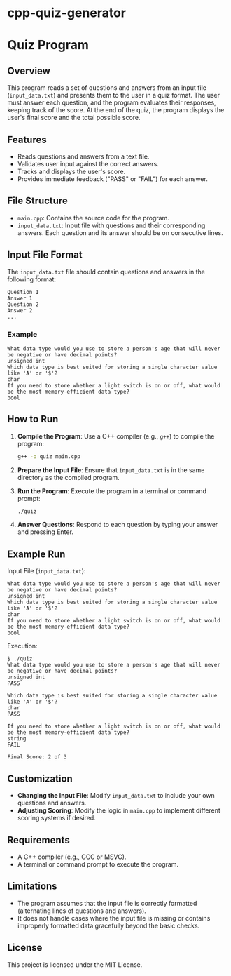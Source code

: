 # cpp-quiz-generator
# Quiz Program

## Overview
This program reads a set of questions and answers from an input file (`input_data.txt`) and presents them to the user in a quiz format. The user must answer each question, and the program evaluates their responses, keeping track of the score. At the end of the quiz, the program displays the user's final score and the total possible score.

## Features
- Reads questions and answers from a text file.
- Validates user input against the correct answers.
- Tracks and displays the user's score.
- Provides immediate feedback ("PASS" or "FAIL") for each answer.

## File Structure
- `main.cpp`: Contains the source code for the program.
- `input_data.txt`: Input file with questions and their corresponding answers. Each question and its answer should be on consecutive lines.

## Input File Format
The `input_data.txt` file should contain questions and answers in the following format:
```
Question 1
Answer 1
Question 2
Answer 2
...
```

### Example
```
What data type would you use to store a person's age that will never be negative or have decimal points?
unsigned int
Which data type is best suited for storing a single character value like 'A' or '$'?
char
If you need to store whether a light switch is on or off, what would be the most memory-efficient data type?
bool
```

## How to Run
1. **Compile the Program**:
   Use a C++ compiler (e.g., `g++`) to compile the program:
   ```bash
   g++ -o quiz main.cpp
   ```

2. **Prepare the Input File**:
   Ensure that `input_data.txt` is in the same directory as the compiled program.

3. **Run the Program**:
   Execute the program in a terminal or command prompt:
   ```bash
   ./quiz
   ```

4. **Answer Questions**:
   Respond to each question by typing your answer and pressing Enter.

## Example Run
Input File (`input_data.txt`):
```
What data type would you use to store a person's age that will never be negative or have decimal points?
unsigned int
Which data type is best suited for storing a single character value like 'A' or '$'?
char
If you need to store whether a light switch is on or off, what would be the most memory-efficient data type?
bool
```

Execution:
```
$ ./quiz
What data type would you use to store a person's age that will never be negative or have decimal points?
unsigned int
PASS

Which data type is best suited for storing a single character value like 'A' or '$'?
char
PASS

If you need to store whether a light switch is on or off, what would be the most memory-efficient data type?
string
FAIL

Final Score: 2 of 3
```

## Customization
- **Changing the Input File**: Modify `input_data.txt` to include your own questions and answers.
- **Adjusting Scoring**: Modify the logic in `main.cpp` to implement different scoring systems if desired.

## Requirements
- A C++ compiler (e.g., GCC or MSVC).
- A terminal or command prompt to execute the program.

## Limitations
- The program assumes that the input file is correctly formatted (alternating lines of questions and answers).
- It does not handle cases where the input file is missing or contains improperly formatted data gracefully beyond the basic checks.

## License
This project is licensed under the MIT License.

